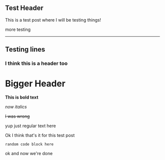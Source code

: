 ## Test Header

This is a test post where I will be testing things!

more testing

---
Testing lines
---

### I think this is a header too

# Bigger Header

**This is bold text**

*now italics*

~~I was wrong~~

yup just regular text here

Ok I think that's it for this test post

```
random code block here
```
ok and now we're done
